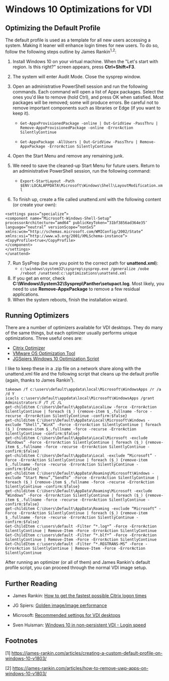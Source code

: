 # Windows 10 Optimizations for VDI #
## Optimizing the Default Profile ##
The default profile is used as a template for all new users accessing a system. Making it leaner will enhance login times for new users. To do so, follow the following steps outline by James Rankin<sup>1,2</sup>:

1) Install Windows 10 on your virtual machine. When the "Let's start with region. Is this right?" screen appears, press **Ctrl+Shift+F3**.
2) The system will enter Audit Mode. Close the sysprep window.
3) Open an administrative PowerShell session and run the following commands. Each command will open a list of Appx packages. Select the ones you'd like to remove (hold Ctrl), and press OK when satisfied. Most packages will be removed; some will produce errors. Be careful not to remove important components such as libraries or Edge (if you want to keep it).

    - `Get-AppxProvisionedPackage -online | Out-GridView -PassThru | Remove-AppxProvisionedPackage -online -ErrorAction SilentlyContinue`

    - `Get-AppxPackage -AllUsers | Out-GridView -PassThru | Remove-AppxPackage -ErrorAction SilentlyContinue`

4) Open the Start Menu and remove any remaining junk.
5) We need to save the cleaned-up Start Menu for future users. Return to an administrative PowerShell session, run the following command:
    - `Export-StartLayout -Path $ENV:LOCALAPPDATA\Microsoft\Windows\Shell\LayoutModification.xml`
6) To finish up, create a file called unattend.xml with the following content (or create your own):
``` <?xml version=”1.0″ encoding=”utf-8″?><unattend xmlns=”urn:schemas-microsoft-com:unattend”>
<settings pass=”specialize”>
<component name=”Microsoft-Windows-Shell-Setup” processorArchitecture=”amd64” publicKeyToken=”31bf3856ad364e35″ language=”neutral” versionScope=”nonSxS” xmlns:wcm=”http://schemas.microsoft.com/WMIConfig/2002/State” xmlns:xsi=”http://www.w3.org/2001/XMLSchema-instance”>
<CopyProfile>true</CopyProfile>
</component>
</settings>
</unattend> 
```
7) Run SysPrep (be sure you point to the correct path for **unattend.xml**):
    - `c:\windows\system32\sysprep\sysprep.exe /generalize /oobe /reboot /unattend:c:\optimizations\unattend.xml`
8) If you get an error, check **C:\Windows\System32\Sysprep\Panther\setupact.log**. Most likely, you need to use **Remove-AppxPackage** to remove a few residual applications. 
9) When the system reboots, finish the installation wizard.

## Running Optimizers ##
There are a number of optimizers available for VDI desktops. They do many of the same things, but each optimizer usually performs unique optimizations. Three useful ones are:
- [Citrix Optimizer](https://support.citrix.com/article/CTX224676)
- [VMware OS Optimization Tool](https://flings.vmware.com/vmware-os-optimization-tool)
- [JGSpiers Windows 10 Optimization Script](https://www.jgspiers.com/windows-10-1803-optimisation-script/)

I like to keep these in a .zip file on a network share along with the unattend.xml file and the following script that cleans up the default profile (again, thanks to James Rankin<sup>1</sup>).
```
takeown /f c:\users\default\appdata\local\Microsoft\WindowsApps /r /a /d Y
icacls c:\users\default\appdata\local\Microsoft\WindowsApps /grant Administrators:F /T /C /L
get-childitem C:\Users\Default\AppData\LocalLow -force -ErrorAction SilentlyContinue | foreach ($_) {remove-item $_.fullname -force -recurse -ErrorAction SilentlyContinue -confirm:$false}
get-childitem C:\Users\Default\AppData\Local\Microsoft\Windows -exclude “Shell”,”WinX” -Force -ErrorAction SilentlyContinue | foreach ($_) {remove-item $_.fullname -force -recurse -ErrorAction SilentlyContinue -confirm:$false}
get-childitem C:\Users\Default\AppData\Local\Microsoft -exclude “Windows” -Force -ErrorAction SilentlyContinue | foreach ($_) {remove-item $_.fullname -force -recurse -ErrorAction SilentlyContinue -confirm:$false}
get-childitem C:\Users\Default\AppData\Local -exclude “Microsoft” -Force -ErrorAction SilentlyContinue | foreach ($_) {remove-item $_.fullname -force -recurse -ErrorAction SilentlyContinue -confirm:$false}
get-childitem C:\Users\Default\AppData\Roaming\Microsoft\Windows -exclude “Start Menu”,”SendTo” -Force -ErrorAction SilentlyContinue | foreach ($_) {remove-item $_.fullname -force -recurse -ErrorAction SilentlyContinue -confirm:$false}
get-childitem C:\Users\Default\AppData\Roaming\Microsoft -exclude “Windows” -Force -ErrorAction SilentlyContinue | foreach ($_) {remove-item $_.fullname -force -recurse -ErrorAction SilentlyContinue -confirm:$false}
get-childitem C:\Users\Default\AppData\Roaming -exclude “Microsoft” -Force -ErrorAction SilentlyContinue | foreach ($_) {remove-item $_.fullname -force -recurse -ErrorAction SilentlyContinue -confirm:$false}
Get-ChildItem c:\users\default -Filter “*.log*” -Force -ErrorAction SilentlyContinue | Remove-Item -Force -ErrorAction SilentlyContinue
Get-ChildItem c:\users\default -Filter “*.blf*” -Force -ErrorAction SilentlyContinue | Remove-Item -Force -ErrorAction SilentlyContinue
Get-ChildItem c:\users\default -Filter “*.REGTRANS-MS” -Force -ErrorAction SilentlyContinue | Remove-Item -Force -ErrorAction SilentlyContinue
```

After running an optimizer (or all of them) and James Rankin's default profile script, you can proceed through the normal VDI image setup. 

## Further Reading ##

- James Rankin: [How to get the fastest possible Citrix logon times](https://james-rankin.com/articles/how-to-get-the-fastest-possible-citrix-logon-times/)

- JG Spiers: [Golden image/image performance](https://www.jgspiers.com/citrix-tips-tricks-tweaks-suggestions/#Golden-Image)

- Microsoft: [Recommended settings for VDI desktops](https://docs.microsoft.com/en-us/windows-server/remote/remote-desktop-services/rds-vdi-recommendations)

- Sven Huisman: [Windows 10 in non-persistent VDI - Login speed](https://svenhuisman.com/2017/03/windows-10-in-non-persistent-vdi-login-speed-part-1/)


## Footnotes ##

[1] https://james-rankin.com/articles/creating-a-custom-default-profile-on-windows-10-v1803/

[2] https://james-rankin.com/articles/how-to-remove-uwp-apps-on-windows-10-v1803/

